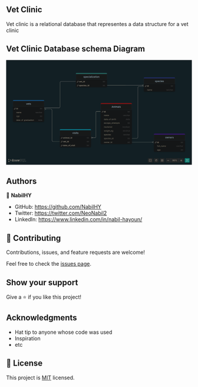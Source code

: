 ## Vet Clinic
Vet clinic is a relational database that representes a data structure for a vet clinic 





## Vet Clinic Database schema Diagram

![screenshot](./screenshots/schema.png)



## Authors

👤 **NabilHY**

- GitHub: https://github.com/NabilHY
- Twitter: https://twitter.com/NeoNabil2
- LinkedIn: https://www.linkedin.com/in/nabil-hayoun/


## 🤝 Contributing

Contributions, issues, and feature requests are welcome!

Feel free to check the [issues page](../../issues/).

## Show your support

Give a ⭐️ if you like this project!

## Acknowledgments

- Hat tip to anyone whose code was used
- Inspiration
- etc

## 📝 License

This project is [MIT](./MIT.md) licensed.
